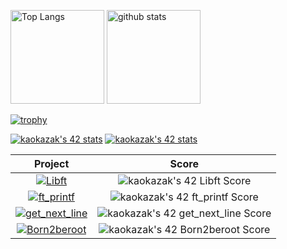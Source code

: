 <p align="left">
  <img alt="Top Langs" height="150px" src="https://github-readme-stats.vercel.app/api/top-langs/?username=Gatoll&layout=compact&show_icons=true&theme=merko&title_color=00cc00" />
  <img alt="github stats" height="150px" src="https://github-readme-stats.vercel.app/api?username=Gatoll&theme=merko&show_icons=ture&title_color=00cc00" />
</p>

 [![trophy](https://github-profile-trophy.vercel.app/?username=Gatoll&theme=matrix&column=5)](https://github.com/ryo-ma/github-profile-trophy)

 [![kaokazak's 42 stats](https://badge42.coday.fr/api/v2/clvkv4lpp3585701p4ami8i83a/stats?cursusId=9&coalitionId=63)](https://github.com/Coday-meric/badge42)
 [![kaokazak's 42 stats](https://badge42.coday.fr/api/v2/clvkv4lpp3585701p4ami8i83a/stats?cursusId=21&coalitionId=309)](https://github.com/Coday-meric/badge42)

<a href="https://github.com/Coday-meric/badge42"></a>

| Project | Score |
| :---: | :---: |
| [![Libft](https://github.com/Gatoll/42-project-badges/blob/main/badges/libfte.png)](https://github.com/Gatoll/42cursus-libft) | <img src="https://badge42.coday.fr/api/v2/clvkv4lpp3585701p4ami8i83a/project/3642885" alt="kaokazak's 42 Libft Score" /> |
| [![ft_printf](https://github.com/Gatoll/42-project-badges/blob/main/badges/ft_printfe.png)](https://github.com/Gatoll/42cursus-ft_printf)|<img src="https://badge42.coday.fr/api/v2/clvkv4lpp3585701p4ami8i83a/project/3655077" alt="kaokazak's 42 ft_printf Score" /> |
| [![get_next_line](https://github.com/Gatoll/42-project-badges/blob/main/badges/get_next_linem.png)](https://github.com/Gatoll/42cursus-GetNextLine)|<img src="https://badge42.coday.fr/api/v2/clvkv4lpp3585701p4ami8i83a/project/3657034" alt="kaokazak's 42 get_next_line Score" /> |
| [![Born2beroot](https://github.com/Gatoll/42-project-badges/blob/main/badges/born2berootn.png)](https://github.com/Gatoll/42cursus-Born2beRoot)|<img src="https://badge42.coday.fr/api/v2/clvkv4lpp3585701p4ami8i83a/project/3662841" alt="kaokazak's 42 Born2beroot Score" /> |
